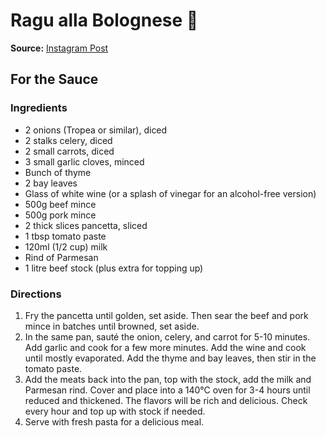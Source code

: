 # Ragu alla Bolognese 🍝

**Source:** [Instagram Post](https://www.instagram.com/p/CvsFJ5zNSGt/)

## For the Sauce

### Ingredients

- 2 onions (Tropea or similar), diced
- 2 stalks celery, diced
- 2 small carrots, diced
- 3 small garlic cloves, minced
- Bunch of thyme
- 2 bay leaves
- Glass of white wine (or a splash of vinegar for an alcohol-free version)
- 500g beef mince
- 500g pork mince
- 2 thick slices pancetta, sliced
- 1 tbsp tomato paste
- 120ml (1/2 cup) milk
- Rind of Parmesan
- 1 litre beef stock (plus extra for topping up)

### Directions

1. Fry the pancetta until golden, set aside. Then sear the beef and pork mince in batches until browned, set aside.
2. In the same pan, sauté the onion, celery, and carrot for 5-10 minutes. Add garlic and cook for a few more minutes. Add the wine and cook until mostly evaporated. Add the thyme and bay leaves, then stir in the tomato paste.
3. Add the meats back into the pan, top with the stock, add the milk and Parmesan rind. Cover and place into a 140°C oven for 3-4 hours until reduced and thickened. The flavors will be rich and delicious. Check every hour and top up with stock if needed.
4. Serve with fresh pasta for a delicious meal.

